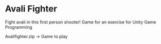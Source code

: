 # Avali Fighter
 Fight avali in this first person shooter! Game for an exercise for Unity Game Programming


Avalifighter.zip -> Game to play